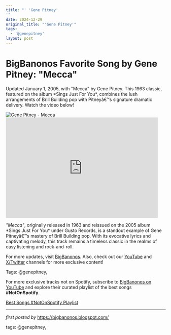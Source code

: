 ```yaml
---
title: "' 'Gene Pitney'
'"
date: 2024-12-29
original_title: "'Gene Pitney'"
tags:
  - '@genepitney'
layout: post
---
```

<!-- Title of the Post -->
<h1 >BigBanonos Favorite Song by Gene Pitney: "Mecca"</h1> <!-- Introductory Text -->
<p >Updated January 1, 2005, with "Mecca" by Gene Pitney. This 1963 classic, featured on the album *Sings Just For You*, combines the lush arrangements of Brill Building pop with Pitneyâ€™s signature dramatic delivery. Watch the video below!</p> <!-- Featured Image -->
<div > <img src="https://cdn.britannica.com/66/98366-050-8E48344F/Pop-balladeer-Gene-Pitney.jpg" alt="Gene Pitney - Mecca" />
</div> <!-- YouTube Video Embed -->
<div > <iframe allowfullscreen="" frameborder="0" height="315" src="https://www.youtube.com/embed/Vq9ICTXWZRw?list=PLtuNtuTatqI3X01zTqiujiaUhFaK1PjKA" width="95%"></iframe>
</div> <!-- Song Information -->
<div > <p><em>"Mecca"</em>, originally released in 1963 and reissued on the 2005 album *Sings Just For You* under Gusto Records, is a standout example of Gene Pitneyâ€™s mastery of Brill Building pop. With its evocative lyrics and captivating melody, this track remains a timeless classic in the realms of easy listening and rock-and-roll.</p>
</div> <!-- Footer Links -->
<div > <p>For more updates, visit <a href="https://bigbanonos.blogspot.com/" target="_blank">BigBanonos</a>. Also, check out our <a href="https://www.youtube.com/@BigBanonos" target="_blank">YouTube</a> and <a href="https://x.com/bigbanonos" target="_blank">X/Twitter</a> channels for more exclusive content!</p>
</div> <!-- Tags -->
<p >Tags: @genepitney,</p>


<!--Subscribe and Playlist Links-->
<div>
    <p>For more exclusive tracks not on Spotify, subscribe to <a href="https://www.youtube.com/@BigBanonos" target="_blank">BigBanonos on YouTube</a> and explore their curated playlist of the best songs <strong>#NotOnSpotify</strong>.</p>
    <p><a href="https://www.youtube.com/playlist?list=PLtuNtuTatqI0kFahUCbtbfenC_ET5O_tr" target="_blank">Best Songs #NotOnSpotify Playlist<br /></a></p></div>

<hr />

<p><em>first posted by</em> <a href="https://bigbanonos.blogspot.com/" rel="noopener" target="_new">https://bigbanonos.blogspot.com/</a></p>

<p>tags: @genepitney,</p>
